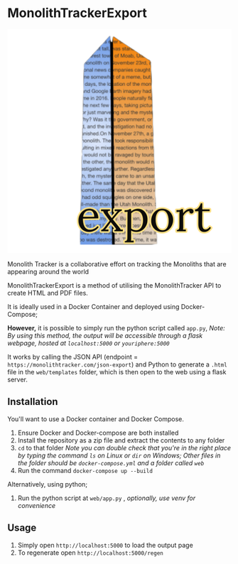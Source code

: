 # MonolithTrackerExport

![Logo](https://github.com/DylanK46/monolithtrackerexport/blob/main/My%20Post.png?raw=true)

Monolith Tracker is a collaborative effort on tracking the Monoliths that are appearing around the world

MonolithTrackerExport is a method of utilising the MonolithTracker API to create HTML and PDF files.

It is ideally used in a Docker Container and deployed using Docker-Compose;

**However,** it is possible to simply run the python script called `app.py`, *Note: By using this method, the output will be accessible through a flask webpage, hosted at `localhost:5000` or `youriphere:5000`*

It works by calling the JSON API (endpoint = `https://monolithtracker.com/json-export`) and Python to generate a `.html` file in the `web/templates` folder, which is then open to the web using a flask server.

## Installation
You'll want to use a Docker container and Docker Compose.
1. Ensure Docker and Docker-compose are both installed
2. Install the repository as a zip file and extract the contents to any folder
3. `cd` to that folder *Note you can double check that you're in the right place by typing the command `ls` on Linux or `dir` on Windows; Other files in the folder should be `docker-compose.yml` and a folder called `web`*
4. Run the command `docker-compose up --build`

Alternatively, using python;
1. Run the python script at `web/app.py` , *optionally, use venv for convenience*

## Usage
1. Simply open `http://localhost:5000` to load the output page
2. To regenerate open `http://localhost:5000/regen`
